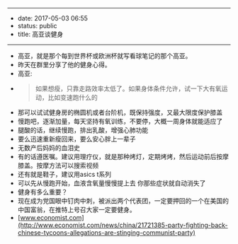 - --
- date: 2017-05-03 06:55
- status: public
- title: 高亚谈健身
- --
- 高亚，就是那个每到世界杯或欧洲杯就写看球笔记的那个高亚。
- 昨天在群里分享了他的健身心得。
- 高亚:
- > 如果想瘦，只靠走路效率太低了。如果身体条件允许，试一下大有氧运动，比如变速跑什么的
- 那可以试试健身房的椭圆机或者台阶机，既保持强度，又最大限度保护膝盖
- 慢跑吧，逐渐加量，每天坚持有氧训练，不要停，大概一周身体就能适应了
- 腿酸的话，继续慢跑，排出乳酸，增强心肺功能
- 要么迅速重新瘦回来，要么安心胖上一辈子
- 无数产后妈妈的血泪史
- 有的话遵医嘱。建议用理疗仪，就是那种烤灯，定期烤烤，然后运动前后按摩膝盖。按摩方法可以搜索视频
- 还有就是鞋子，建议用asics t系列
- 可以先从慢跑开始，血液含氧量慢慢提上去 你那些症状就自动消失了
- 健身有多么重要？
- 现在成为党国眼中钉肉中刺，被派出两个代表团，一定要押回的一个在美国的中国富翁，在推特上号召大家一定要健身。
- [www.economist.com](http://www.economist.com/news/china/21721385-party-fighting-back-chinese-tycoons-allegations-are-stinging-communist-party)
